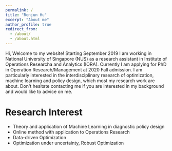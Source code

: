 ```yaml
---
permalink: /
title: "Renjun Hu"
excerpt: "About me"
author_profile: true
redirect_from: 
  - /about/
  - /about.html
---
```


Hi, Welcome to my website! Starting September 2019 I am working in National University of Singapore (NUS) as a research assistant in Institute of Operations Researcha and Analytics (IORA). Currently I am applying for PhD in Operation Research/Management at 2020 Fall admission. I am particularly interested in the interdisciplinary research of optimization, machine learning and policy design, which most my research work are about. Don't hesitate contacting me if you are interested in my background and would like to advice on me.


Research Interest 
=====
* Theory and application of Machine Learning in diagnostic policy design
* Online method with application to Operations Research
* Data-driven Optimization 
* Optimization under uncertainty, Robust Optimization
